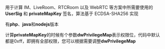用于计算 IM、LiveRoom、RTCRoom 以及 WebRTC 等方案中所需要使用的 **UserSig** 和 **privateMapKey** 签名，算法基于 ECDSA-SHA256 实现

有**php**、**java**和**nodejs**版本

计算**privateMapKey**的时候有个参数**dwPrivilegeMap**表示权限位，代码中默认都是0xff，即拥有全部权限，您可以根据需要调整**dwPrivilegeMap**